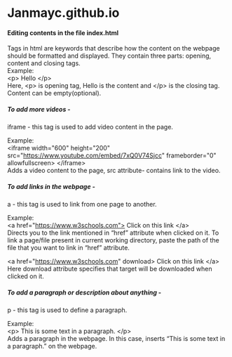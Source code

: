 # Janmayc.github.io

<h4> Editing contents in the file index.html </h4>

Tags in html are keywords that describe how the content on the webpage should be formatted and displayed. They contain three parts: opening, content and closing tags.<br>
Example:<br>
\<p> Hello \</p><br>
Here, \<p> is opening tag, Hello is the content and \</p> is the closing tag. Content can be empty(optional).

<h5> To add more videos - </h5>
iframe - this tag is used to add video content in the page.<br>

Example:<br>
\<iframe width="600" height="200" src="https://www.youtube.com/embed/7xQ0V74Sjcc" frameborder="0" allowfullscreen> \</iframe><br>
Adds a video content to the page, src attribute- contains link to the video.

<h5> To add links in the webpage - </h5>
a - this tag is used to link from one page to another.<br>

Example:<br>
\<a href="https://www.w3schools.com"> Click on this link \</a><br>
Directs you to the link mentioned in “href” attribute when clicked on it. To link a page/file present in current working directory, paste the path of the file that you want to link in “href” attribute.

\<a href="https://www.w3schools.com" download> Click on this link \</a><br>
Here download attribute specifies that target will be downloaded when clicked on it.

<h5>To add a paragraph or description about anything - </h5>
p - this tag is used to define a paragraph.<br>

Example:<br>
\<p> This is some text in a paragraph. \</p><br>
Adds a paragraph in the webpage. In this case, inserts “This is some text in a paragraph.” on the webpage.
